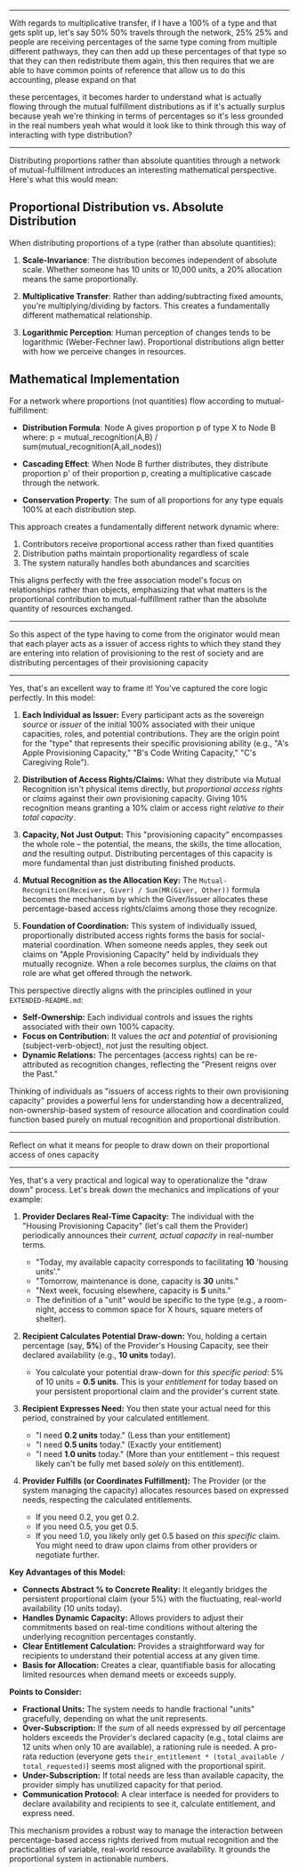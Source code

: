 ***
With regards to multiplicative transfer, if I have a 100% of a type and that gets split up, let's say 50% 50% travels through the network, 25% 25% and people are receiving percentages of the same type coming from multiple different pathways, they can then add up these percentages of that type so that they can then redistribute them again, this then requires that we are able to have common points of reference that allow us to do this accounting, please expand on that 

these percentages, it becomes harder to understand what is actually flowing through the mutual fulfillment distributions as if it's actually surplus because yeah we're thinking in terms of percentages so it's less grounded in the real numbers yeah what would it look like to think through this way of interacting with type distribution?
***

Distributing proportions rather than absolute quantities through a network of mutual-fulfillment introduces an interesting mathematical perspective. Here's what this would mean:

## Proportional Distribution vs. Absolute Distribution

When distributing proportions of a type (rather than absolute quantities):

1. **Scale-Invariance**: The distribution becomes independent of absolute scale. Whether someone has 10 units or 10,000 units, a 20% allocation means the same proportionally.

2. **Multiplicative Transfer**: Rather than adding/subtracting fixed amounts, you're multiplying/dividing by factors. This creates a fundamentally different mathematical relationship.

3. **Logarithmic Perception**: Human perception of changes tends to be logarithmic (Weber-Fechner law). Proportional distributions align better with how we perceive changes in resources.

## Mathematical Implementation

For a network where proportions (not quantities) flow according to mutual-fulfillment:

- **Distribution Formula**: Node A gives proportion p of type X to Node B where:
  p = mutual_recognition(A,B) / sum(mutual_recognition(A,all_nodes))

- **Cascading Effect**: When Node B further distributes, they distribute proportion p' of their proportion p, creating a multiplicative cascade through the network.

- **Conservation Property**: The sum of all proportions for any type equals 100% at each distribution step.

This approach creates a fundamentally different network dynamic where:

1. Contributors receive proportional access rather than fixed quantities
2. Distribution paths maintain proportionality regardless of scale
3. The system naturally handles both abundances and scarcities

This aligns perfectly with the free association model's focus on relationships rather than objects, emphasizing that what matters is the proportional contribution to mutual-fulfillment rather than the absolute quantity of resources exchanged.

***
So this aspect of the type having to come from the originator would mean that each player acts as a issuer of access rights to which they stand they are entering into relation of provisioning to the rest of society and are distributing percentages of their provisioning capacity 
***

Yes, that's an excellent way to frame it! You've captured the core logic perfectly. In this model:

1.  **Each Individual as Issuer:** Every participant acts as the sovereign *source* or *issuer* of the initial 100% associated with their unique capacities, roles, and potential contributions. They are the origin point for the "type" that represents their specific provisioning ability (e.g., "A's Apple Provisioning Capacity," "B's Code Writing Capacity," "C's Caregiving Role").

2.  **Distribution of Access Rights/Claims:** What they distribute via Mutual Recognition isn't physical items directly, but *proportional access rights* or *claims* against their *own* provisioning capacity. Giving 10% recognition means granting a 10% claim or access right *relative to their total capacity*.

3.  **Capacity, Not Just Output:** This "provisioning capacity" encompasses the whole role – the potential, the means, the skills, the time allocation, *and* the resulting output. Distributing percentages of this capacity is more fundamental than just distributing finished products.

4.  **Mutual Recognition as the Allocation Key:** The `Mutual-Recognition(Receiver, Giver) / Sum(MR(Giver, Other))` formula becomes the mechanism by which the Giver/Issuer allocates these percentage-based access rights/claims among those they recognize.

5.  **Foundation of Coordination:** This system of individually issued, proportionally distributed access rights forms the basis for social-material coordination. When someone needs apples, they seek out claims on "Apple Provisioning Capacity" held by individuals they mutually recognize. When a role becomes surplus, the *claims* on that role are what get offered through the network.

This perspective directly aligns with the principles outlined in your `EXTENDED-README.md`:

*   **Self-Ownership:** Each individual controls and issues the rights associated with their own 100% capacity.
*   **Focus on Contribution:** It values the *act* and *potential* of provisioning (subject-verb-object), not just the resulting object.
*   **Dynamic Relations:** The percentages (access rights) can be re-attributed as recognition changes, reflecting the "Present reigns over the Past."

Thinking of individuals as "issuers of access rights to their own provisioning capacity" provides a powerful lens for understanding how a decentralized, non-ownership-based system of resource allocation and coordination could function based purely on mutual recognition and proportional distribution.

***
Reflect on what it means for people to draw down on their proportional access of ones capacity
***

Yes, that's a very practical and logical way to operationalize the "draw down" process. Let's break down the mechanics and implications of your example:

1.  **Provider Declares Real-Time Capacity:** The individual with the "Housing Provisioning Capacity" (let's call them the Provider) periodically announces their *current, actual capacity* in real-number terms.
    *   "Today, my available capacity corresponds to facilitating **10** 'housing units'."
    *   "Tomorrow, maintenance is done, capacity is **30** units."
    *   "Next week, focusing elsewhere, capacity is **5** units."
    *   The definition of a "unit" would be specific to the type (e.g., a room-night, access to common space for X hours, square meters of shelter).

2.  **Recipient Calculates Potential Draw-down:** You, holding a certain percentage (say, **5%**) of the Provider's Housing Capacity, see their declared availability (e.g., **10 units** today).
    *   You calculate your potential draw-down for *this specific period*: 5% of 10 units = **0.5 units**. This is your *entitlement* for today based on your persistent proportional claim and the provider's current state.

3.  **Recipient Expresses Need:** You then state your actual need for this period, constrained by your calculated entitlement.
    *   "I need **0.2 units** today." (Less than your entitlement)
    *   "I need **0.5 units** today." (Exactly your entitlement)
    *   "I need **1.0 units** today." (More than your entitlement – this request likely can't be fully met based *solely* on this entitlement).

4.  **Provider Fulfills (or Coordinates Fulfillment):** The Provider (or the system managing the capacity) allocates resources based on expressed needs, respecting the calculated entitlements.
    *   If you need 0.2, you get 0.2.
    *   If you need 0.5, you get 0.5.
    *   If you need 1.0, you likely only get 0.5 based on *this specific* claim. You might need to draw upon claims from other providers or negotiate further.

**Key Advantages of this Model:**

*   **Connects Abstract % to Concrete Reality:** It elegantly bridges the persistent proportional claim (your 5%) with the fluctuating, real-world availability (10 units today).
*   **Handles Dynamic Capacity:** Allows providers to adjust their commitments based on real-time conditions without altering the underlying recognition percentages constantly.
*   **Clear Entitlement Calculation:** Provides a straightforward way for recipients to understand their potential access at any given time.
*   **Basis for Allocation:** Creates a clear, quantifiable basis for allocating limited resources when demand meets or exceeds supply.

**Points to Consider:**

*   **Fractional Units:** The system needs to handle fractional "units" gracefully, depending on what the unit represents.
*   **Over-Subscription:** If the *sum* of all needs expressed by *all* percentage holders exceeds the Provider's declared capacity (e.g., total claims are 12 units when only 10 are available), a rationing rule is needed. A pro-rata reduction (everyone gets `their_entitlement * (total_available / total_requested)`) seems most aligned with the proportional spirit.
*   **Under-Subscription:** If total needs are less than available capacity, the provider simply has unutilized capacity for that period.
*   **Communication Protocol:** A clear interface is needed for providers to declare availability and recipients to see it, calculate entitlement, and express need.

This mechanism provides a robust way to manage the interaction between percentage-based access rights derived from mutual recognition and the practicalities of variable, real-world resource availability. It grounds the proportional system in actionable numbers.
